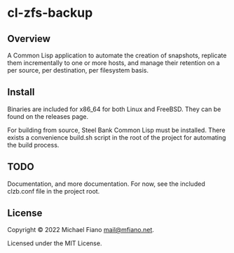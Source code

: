 # cl-zfs-backup

## Overview

A Common Lisp application to automate the creation of snapshots, replicate them incrementally to one
or more hosts, and manage their retention on a per source, per destination, per filesystem basis.

## Install

Binaries are included for x86_64 for both Linux and FreeBSD. They can be found on the releases page.

For building from source, Steel Bank Common Lisp must be installed. There exists a convenience
build.sh script in the root of the project for automating the build process.

## TODO

Documentation, and more documentation. For now, see the included clzb.conf file in the project root.

## License

Copyright © 2022 Michael Fiano <mail@mfiano.net>.

Licensed under the MIT License.
